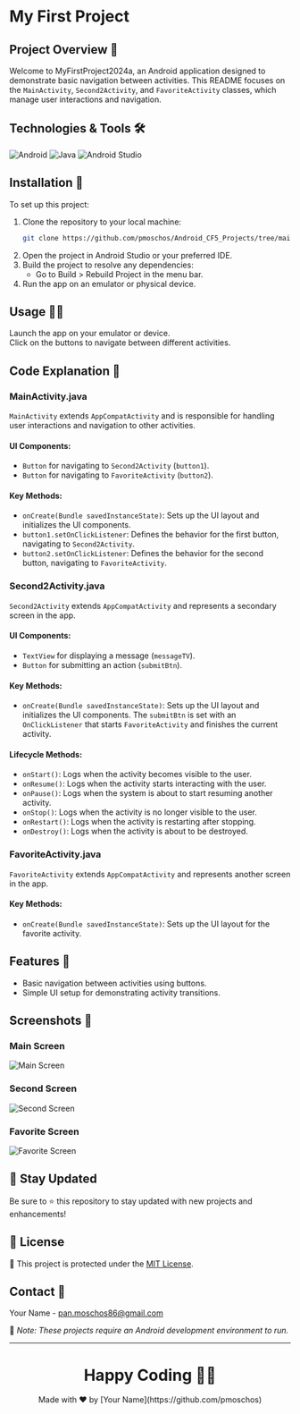 # My First Project

## Project Overview 🌟
Welcome to MyFirstProject2024a, an Android application designed to demonstrate basic navigation between activities. This README focuses on the `MainActivity`, `Second2Activity`, and `FavoriteActivity` classes, which manage user interactions and navigation.

## Technologies & Tools 🛠️

![Android](https://img.shields.io/badge/-Android-3DDC84?style=for-the-badge&logo=android&logoColor=white)
![Java](https://img.shields.io/badge/-Java-007396?style=for-the-badge&logo=java&logoColor=white)
![Android Studio](https://img.shields.io/badge/-Android%20Studio-3DDC84?style=for-the-badge&logo=android-studio&logoColor=white)

## Installation 🚀
To set up this project:
1. Clone the repository to your local machine:
   ```sh
   git clone https://github.com/pmoschos/Android_CF5_Projects/tree/main/01.%20First%20Project
   ```
2. Open the project in Android Studio or your preferred IDE.
3. Build the project to resolve any dependencies:
   - Go to Build > Rebuild Project in the menu bar.
4. Run the app on an emulator or physical device.

## Usage 🏃‍♂️
Launch the app on your emulator or device.  
Click on the buttons to navigate between different activities.  

## Code Explanation 📝

### MainActivity.java
`MainActivity` extends `AppCompatActivity` and is responsible for handling user interactions and navigation to other activities.

#### UI Components:
- `Button` for navigating to `Second2Activity` (`button1`).
- `Button` for navigating to `FavoriteActivity` (`button2`).

#### Key Methods:
- `onCreate(Bundle savedInstanceState)`: Sets up the UI layout and initializes the UI components.
- `button1.setOnClickListener`: Defines the behavior for the first button, navigating to `Second2Activity`.
- `button2.setOnClickListener`: Defines the behavior for the second button, navigating to `FavoriteActivity`.

### Second2Activity.java
`Second2Activity` extends `AppCompatActivity` and represents a secondary screen in the app.

#### UI Components:
- `TextView` for displaying a message (`messageTV`).
- `Button` for submitting an action (`submitBtn`).

#### Key Methods:
- `onCreate(Bundle savedInstanceState)`: Sets up the UI layout and initializes the UI components. The `submitBtn` is set with an `OnClickListener` that starts `FavoriteActivity` and finishes the current activity.

#### Lifecycle Methods:
- `onStart()`: Logs when the activity becomes visible to the user.
- `onResume()`: Logs when the activity starts interacting with the user.
- `onPause()`: Logs when the system is about to start resuming another activity.
- `onStop()`: Logs when the activity is no longer visible to the user.
- `onRestart()`: Logs when the activity is restarting after stopping.
- `onDestroy()`: Logs when the activity is about to be destroyed.

### FavoriteActivity.java
`FavoriteActivity` extends `AppCompatActivity` and represents another screen in the app.

#### Key Methods:
- `onCreate(Bundle savedInstanceState)`: Sets up the UI layout for the favorite activity.

## Features 🌟
- Basic navigation between activities using buttons.
- Simple UI setup for demonstrating activity transitions.

## Screenshots 📸

### Main Screen
![Main Screen](https://github.com/pmoschos/MyFirstProject2024a/assets/133533759/xxxxxxxx-xxxx-xxxx-xxxx-xxxxxxxxxxxx)

### Second Screen
![Second Screen](https://github.com/pmoschos/MyFirstProject2024a/assets/133533759/yyyyyyyy-yyyy-yyyy-yyyy-yyyyyyyyyyyy)

### Favorite Screen
![Favorite Screen](https://github.com/pmoschos/MyFirstProject2024a/assets/133533759/zzzzzzzz-zzzz-zzzz-zzzz-zzzzzzzzzzzz)

## 📢 Stay Updated
Be sure to ⭐ this repository to stay updated with new projects and enhancements!

## 📄 License
🔐 This project is protected under the [MIT License](https://mit-license.org/).

## Contact 📧
Your Name - [pan.moschos86@gmail.com](mailto:pan.moschos86@gmail.com)

🔗 *Note: These projects require an Android development environment to run.*

---

<h1 align="center">Happy Coding 👨‍💻</h1>
<p align="center">
  Made with ❤️ by [Your Name](https://github.com/pmoschos)
</p>